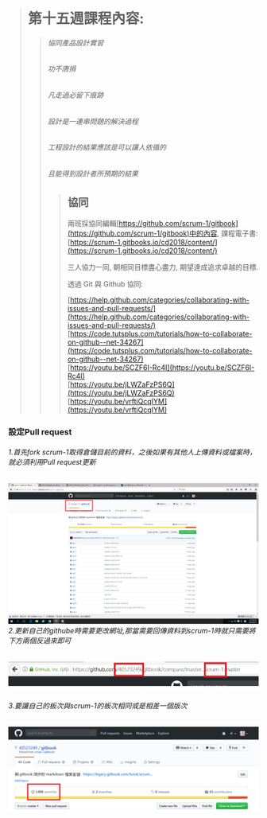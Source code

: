 > # 第十五週課程內容:
>
> > ###### 協同產品設計實習
> >
> > ###### 功不唐捐
> >
> > ###### 凡走過必留下痕跡
> >
> > ###### 設計是一連串問題的解決過程
> >
> > ###### 工程設計的結果應該是可以讓人依循的
> >
> > ###### 且能得到設計者所預期的結果
> >
> > > ## 協同
> > >
> > > 兩班採協同編輯[https://github.com/scrum-1/gitbook](https://github.com/scrum-1/gitbook)中的內容, 課程電子書:[https://scrum-1.gitbooks.io/cd2018/content/](https://scrum-1.gitbooks.io/cd2018/content/)
> > >
> > > 三人協力一同, 朝相同目標盡心盡力, 期望達成追求卓越的目標.
> > >
> > > 透過 Git 與 Github 協同:
> > >
> > > [https://help.github.com/categories/collaborating-with-issues-and-pull-requests/](https://help.github.com/categories/collaborating-with-issues-and-pull-requests/)  
> > > [https://code.tutsplus.com/tutorials/how-to-collaborate-on-github--net-34267](https://code.tutsplus.com/tutorials/how-to-collaborate-on-github--net-34267)  
> > > [https://youtu.be/SCZF6I-Rc4I](https://youtu.be/SCZF6I-Rc4I)  
> > > [https://youtu.be/jLWZaFzPS6Q](https://youtu.be/jLWZaFzPS6Q)  
> > > [https://youtu.be/vrftiQcqIYM](https://youtu.be/vrftiQcqIYM)

### 設定Pull request

###### 1.首先fork scrum-1取得倉儲目前的資料，之後如果有其他人上傳資料或檔案時，就必須利用Pull request更新

###### ![](/assets/2.png)2.更新自己的githube時需要更改網址,那當需要回傳資料到scrum-1時就只需要將下方兩個反過來即可

![](/assets/6.png)

###### 3.要讓自己的板次與scrum-1的板次相同或是相差一個版次

![](/assets/5.png)

